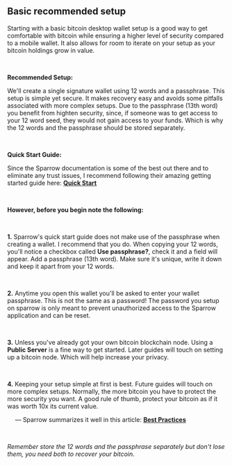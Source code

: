 ## Basic recommended setup

Starting with a basic bitcoin desktop wallet setup is a good way to get comfortable with bitcoin while ensuring
a higher level of security compared to a mobile wallet. It also allows for room to iterate on your setup as your bitcoin
holdings grow in value.

&nbsp;

**Recommended Setup:**

We'll create a single signature wallet using 12 words and a passphrase. This setup is simple yet secure. It makes
recovery easy and avoids some pitfalls associated with more complex setups. Due to the passphrase (13th word) you
benefit from highten security, since, if someone was to get access to your 12 word seed, they would not
gain access to your funds. Which is why the 12 words and the passphrase should be stored separately. 

&nbsp;

**Quick Start Guide:**

Since the Sparrow documentation is some of the best out there and to eliminate any trust issues, I recommend following their amazing getting started guide here: <strong><ins><a href="https://sparrowwallet.com/docs/quick-start.html" target="_blank" rel="noopener noreferrer">Quick Start</a></ins></strong>

&nbsp;

**However, before you begin note the following:**

&nbsp;

**1\.** Sparrow's quick start guide does not make use of the passphrase when creating a wallet. I recommend that you do. When copying your 12 words, you'll notice a checkbox called
**Use passphrase?**, check it and a field will appear. Add a passphrase (13th word). Make sure it's unique, write it down and keep it apart from your 12 words. 

&thinsp;

**2\.** Anytime you open this wallet you'll be asked to enter your wallet passphrase. This is not the same as a password! The password you setup on sparrow is only meant to prevent unauthorized access
to the Sparrow application and can be reset. 

&thinsp;

**3\.** Unless you've already got your own bitcoin blockchain node. Using a **Public Server** is a fine way to get started. Later guides will touch on setting up a bitcoin node. Which
will help increase your privacy.

&thinsp;

**4\.** Keeping your setup simple at first is best. Future guides will touch on more complex setups. 
    Normally, the more bitcoin you have to protect the more security you want. A good rule of thumb, protect your bitcoin as if it was worth 10x its current value.

&emsp; &mdash; Sparrow summarizes it well in this article: [**Best Practices**](https://sparrowwallet.com/docs/best-practices.html#summary)

&thinsp;


*Remember store the 12 words and the passphrase separately but don't lose them, you need both to recover your bitcoin.*

